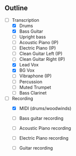 ## Outline
- [ ] Transcription
    - [x] Drums
    - [x] Bass Guitar
    - [ ] Upright bass
    - [ ] Acoustic Piano (IP)
    - [ ] Electric Piano (IP)
    - [ ] Clean Guitar Left (IP)
    - [ ] Clean Guitar Right (IP)
    - [x] Lead Vox
    - [x] BG Vox
    - [ ] Vibraphone (IP)
    - [ ] Percussion
    - [ ] Muted Trumpet
    - [ ] Bass Clarinet
- [ ] Recording
    - [x] MIDI (drums/woodwinds)
    - [ ] Bass guitar recording
    - [ ] Acoustic Piano recording
    - [ ] Electric Piano recording
    - [ ] Guitar recording

